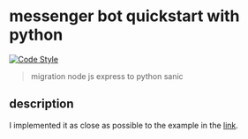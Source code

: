 # messenger bot quickstart with python

[![Code Style](https://img.shields.io/badge/code%20style-black-black)](https://github.com/psf/black)

> migration node js express to python sanic

## description  

I implemented it as close as possible to the example in the [link](https://developers.facebook.com/docs/messenger-platform/getting-started/quick-start).
